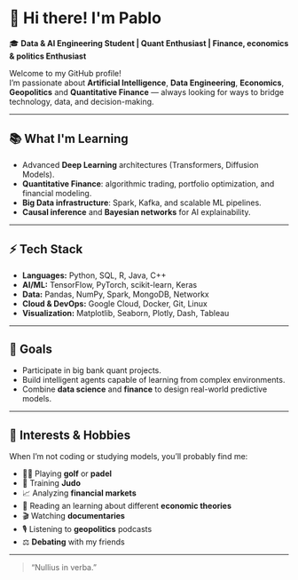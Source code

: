 # 👋 Hi there! I'm Pablo  

🎓 **Data & AI Engineering Student | Quant Enthusiast | Finance, economics & politics Enthusiast**

Welcome to my GitHub profile!  
I’m passionate about **Artificial Intelligence**, **Data Engineering**, **Economics**, **Geopolitics** and **Quantitative Finance** — always looking for ways to bridge technology, data, and decision-making.

---

## 📚 What I'm Learning
- Advanced **Deep Learning** architectures (Transformers, Diffusion Models).  
- **Quantitative Finance**: algorithmic trading, portfolio optimization, and financial modeling.  
- **Big Data infrastructure**: Spark, Kafka, and scalable ML pipelines.  
- **Causal inference** and **Bayesian networks** for AI explainability.  

---

## ⚡ Tech Stack
- **Languages:** Python, SQL, R, Java, C++
- **AI/ML:** TensorFlow, PyTorch, scikit-learn, Keras  
- **Data:** Pandas, NumPy, Spark, MongoDB, Networkx
- **Cloud & DevOps:** Google Cloud, Docker, Git, Linux  
- **Visualization:** Matplotlib, Seaborn, Plotly, Dash, Tableau  

---

## 🎯 Goals
- Participate in big bank quant projects.  
- Build intelligent agents capable of learning from complex environments.  
- Combine **data science** and **finance** to design real-world predictive models.  

---

## 🧠 Interests & Hobbies
When I’m not coding or studying models, you’ll probably find me:
- 🏌️‍♂️ Playing **golf** or **padel**
- 🥋 Training **Judo**  
- 📈 Analyzing **financial markets**  
- 📖 Reading an learning about different **economic theories**
- 🎬 Watching **documentaries**
- 🎙️ Listening to **geopolitics** podcasts
- ⚖️ **Debating** with my friends 

---


> “Nullius in verba.”

